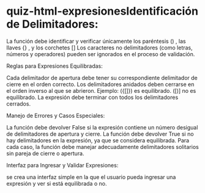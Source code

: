 # quiz-html-expresionesIdentificación de Delimitadores:

La función debe identificar y verificar únicamente los paréntesis () , las llaves {} , y los corchetes [] Los caracteres no delimitadores (como letras, números y operadores) pueden ser ignorados en el proceso de validación.

Reglas para Expresiones Equilibradas:

Cada delimitador de apertura debe tener su correspondiente delimitador de cierre en el orden correcto. Los delimitadores anidados deben cerrarse en el orden inverso al que se abrieron. Ejemplo: ({[]}) es equilibrado. ([)] no es equilibrado. La expresión debe terminar con todos los delimitadores cerrados.

Manejo de Errores y Casos Especiales:

La función debe devolver False si la expresión contiene un número desigual de delimitadores de apertura y cierre. La función debe devolver True si no hay delimitadores en la expresión, ya que se considera equilibrada. Para cada caso, la función debe manejar adecuadamente delimitadores solitarios sin pareja de cierre o apertura.

Interfaz para Ingresar y Validar Expresiones:

se crea una interfaz simple en la que el usuario pueda ingresar una expresión y ver si está equilibrada o no.
